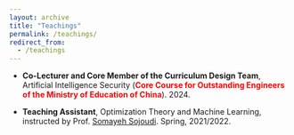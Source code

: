 ```yaml
---
layout: archive
title: "Teachings"
permalink: /teachings/
redirect_from:
  - /teachings
---
```


- **Co-Lecturer and Core Member of the Curriculum Design Team**, Artificial Intelligence Security (<font color='red'><b>Core Course for Outstanding Engineers of the Ministry of Education of China</b></font>). 2024.

- **Teaching Assistant**, Optimization Theory and Machine Learning, instructed by Prof. [Somayeh Sojoudi](https://people.eecs.berkeley.edu/~sojoudi/). Spring, 2021/2022. 

